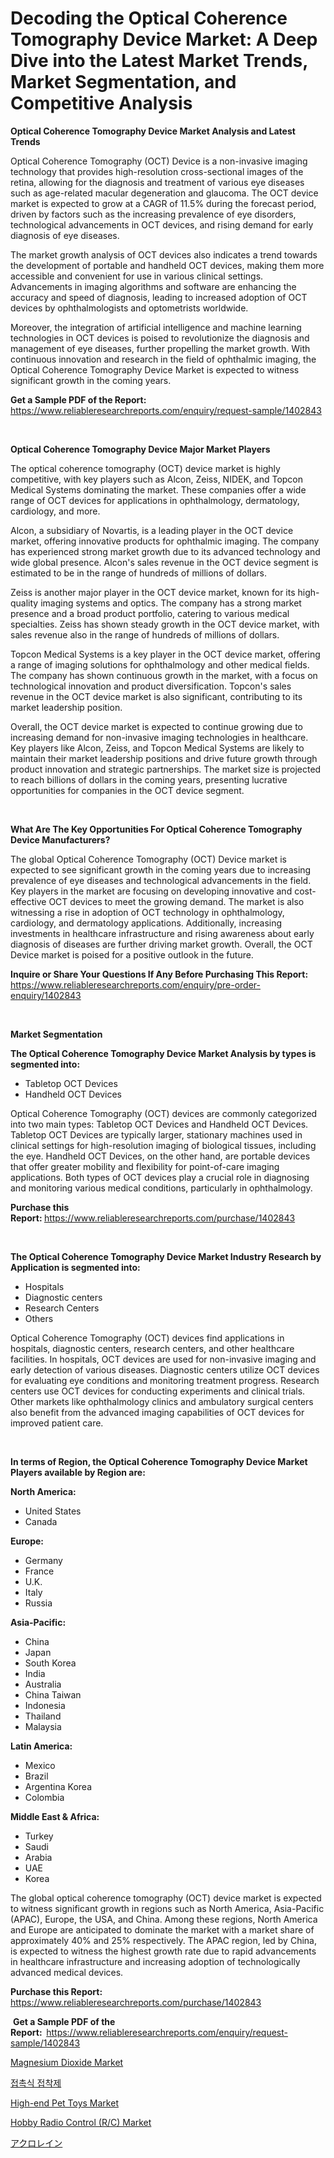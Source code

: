 <p><h1>Decoding the Optical Coherence Tomography Device Market: A Deep Dive into the Latest Market Trends, Market Segmentation, and Competitive Analysis</h1></p><p><strong>Optical Coherence Tomography Device Market Analysis and Latest Trends</strong></p>
<p><p>Optical Coherence Tomography (OCT) Device is a non-invasive imaging technology that provides high-resolution cross-sectional images of the retina, allowing for the diagnosis and treatment of various eye diseases such as age-related macular degeneration and glaucoma. The OCT device market is expected to grow at a CAGR of 11.5% during the forecast period, driven by factors such as the increasing prevalence of eye disorders, technological advancements in OCT devices, and rising demand for early diagnosis of eye diseases.</p><p>The market growth analysis of OCT devices also indicates a trend towards the development of portable and handheld OCT devices, making them more accessible and convenient for use in various clinical settings. Advancements in imaging algorithms and software are enhancing the accuracy and speed of diagnosis, leading to increased adoption of OCT devices by ophthalmologists and optometrists worldwide.</p><p>Moreover, the integration of artificial intelligence and machine learning technologies in OCT devices is poised to revolutionize the diagnosis and management of eye diseases, further propelling the market growth. With continuous innovation and research in the field of ophthalmic imaging, the Optical Coherence Tomography Device Market is expected to witness significant growth in the coming years.</p></p>
<p><strong>Get a Sample PDF of the Report:&nbsp;</strong> <a href="https://www.reliableresearchreports.com/enquiry/request-sample/1402843">https://www.reliableresearchreports.com/enquiry/request-sample/1402843</a></p>
<p>&nbsp;</p>
<p><strong>Optical Coherence Tomography Device Major Market Players</strong></p>
<p><p>The optical coherence tomography (OCT) device market is highly competitive, with key players such as Alcon, Zeiss, NIDEK, and Topcon Medical Systems dominating the market. These companies offer a wide range of OCT devices for applications in ophthalmology, dermatology, cardiology, and more.</p><p>Alcon, a subsidiary of Novartis, is a leading player in the OCT device market, offering innovative products for ophthalmic imaging. The company has experienced strong market growth due to its advanced technology and wide global presence. Alcon's sales revenue in the OCT device segment is estimated to be in the range of hundreds of millions of dollars.</p><p>Zeiss is another major player in the OCT device market, known for its high-quality imaging systems and optics. The company has a strong market presence and a broad product portfolio, catering to various medical specialties. Zeiss has shown steady growth in the OCT device market, with sales revenue also in the range of hundreds of millions of dollars.</p><p>Topcon Medical Systems is a key player in the OCT device market, offering a range of imaging solutions for ophthalmology and other medical fields. The company has shown continuous growth in the market, with a focus on technological innovation and product diversification. Topcon's sales revenue in the OCT device market is also significant, contributing to its market leadership position.</p><p>Overall, the OCT device market is expected to continue growing due to increasing demand for non-invasive imaging technologies in healthcare. Key players like Alcon, Zeiss, and Topcon Medical Systems are likely to maintain their market leadership positions and drive future growth through product innovation and strategic partnerships. The market size is projected to reach billions of dollars in the coming years, presenting lucrative opportunities for companies in the OCT device segment.</p></p>
<p>&nbsp;</p>
<p><strong>What Are The Key Opportunities For Optical Coherence Tomography Device Manufacturers?</strong></p>
<p><p>The global Optical Coherence Tomography (OCT) Device market is expected to see significant growth in the coming years due to increasing prevalence of eye diseases and technological advancements in the field. Key players in the market are focusing on developing innovative and cost-effective OCT devices to meet the growing demand. The market is also witnessing a rise in adoption of OCT technology in ophthalmology, cardiology, and dermatology applications. Additionally, increasing investments in healthcare infrastructure and rising awareness about early diagnosis of diseases are further driving market growth. Overall, the OCT Device market is poised for a positive outlook in the future.</p></p>
<p><strong>Inquire or Share Your Questions If Any Before Purchasing This Report:</strong> <a href="https://www.reliableresearchreports.com/enquiry/pre-order-enquiry/1402843">https://www.reliableresearchreports.com/enquiry/pre-order-enquiry/1402843</a></p>
<p>&nbsp;</p>
<p><strong>Market Segmentation</strong></p>
<p><strong>The Optical Coherence Tomography Device Market Analysis by types is segmented into:</strong></p>
<p><ul><li>Tabletop OCT Devices</li><li>Handheld OCT Devices</li></ul></p>
<p><p>Optical Coherence Tomography (OCT) devices are commonly categorized into two main types: Tabletop OCT Devices and Handheld OCT Devices. Tabletop OCT Devices are typically larger, stationary machines used in clinical settings for high-resolution imaging of biological tissues, including the eye. Handheld OCT Devices, on the other hand, are portable devices that offer greater mobility and flexibility for point-of-care imaging applications. Both types of OCT devices play a crucial role in diagnosing and monitoring various medical conditions, particularly in ophthalmology.</p></p>
<p><strong>Purchase this Report:&nbsp;</strong><a href="https://www.reliableresearchreports.com/purchase/1402843">https://www.reliableresearchreports.com/purchase/1402843</a></p>
<p>&nbsp;</p>
<p><strong>The Optical Coherence Tomography Device Market Industry Research by Application is segmented into:</strong></p>
<p><ul><li>Hospitals</li><li>Diagnostic centers</li><li>Research Centers</li><li>Others</li></ul></p>
<p><p>Optical Coherence Tomography (OCT) devices find applications in hospitals, diagnostic centers, research centers, and other healthcare facilities. In hospitals, OCT devices are used for non-invasive imaging and early detection of various diseases. Diagnostic centers utilize OCT devices for evaluating eye conditions and monitoring treatment progress. Research centers use OCT devices for conducting experiments and clinical trials. Other markets like ophthalmology clinics and ambulatory surgical centers also benefit from the advanced imaging capabilities of OCT devices for improved patient care.</p></p>
<p>&nbsp;</p>
<p><strong>In terms of Region, the Optical Coherence Tomography Device Market Players available by Region are:</strong></p>
<p>
    <p> <strong> North America: </strong>
        <ul>
            <li>United States</li>
            <li>Canada</li>
        </ul>
        </p> 
    <p> <strong> Europe: </strong>
        <ul>
            <li>Germany</li>
            <li>France</li>
            <li>U.K.</li>
            <li>Italy</li>
            <li>Russia</li>
        </ul>
        </p> 
    <p> <strong> Asia-Pacific: </strong>
        <ul>
            <li>China</li>
            <li>Japan</li>
            <li>South Korea</li>
            <li>India</li>
            <li>Australia</li>
            <li>China Taiwan</li>
            <li>Indonesia</li>
            <li>Thailand</li>
            <li>Malaysia</li>
        </ul>
        </p> 
    <p> <strong> Latin America: </strong>
        <ul>
            <li>Mexico</li>
            <li>Brazil</li>
            <li>Argentina Korea</li>
            <li>Colombia</li>
        </ul>
        </p> 
    <p> <strong> Middle East & Africa: </strong>
        <ul>
            <li>Turkey</li>
            <li>Saudi</li>
            <li>Arabia</li>
            <li>UAE</li>
            <li>Korea</li>
        </ul>
    </p>
    </p>
<p><p>The global optical coherence tomography (OCT) device market is expected to witness significant growth in regions such as North America, Asia-Pacific (APAC), Europe, the USA, and China. Among these regions, North America and Europe are anticipated to dominate the market with a market share of approximately 40% and 25% respectively. The APAC region, led by China, is expected to witness the highest growth rate due to rapid advancements in healthcare infrastructure and increasing adoption of technologically advanced medical devices.</p></p>
<p><strong>Purchase this Report: </strong><a href="https://www.reliableresearchreports.com/purchase/1402843">https://www.reliableresearchreports.com/purchase/1402843</a></p>
<p>&nbsp;<strong>Get a Sample PDF of the Report:&nbsp;&nbsp;</strong><a href="https://www.reliableresearchreports.com/enquiry/request-sample/1402843">https://www.reliableresearchreports.com/enquiry/request-sample/1402843</a></p>
<p><strong></strong></p>
<p><p><a href="https://view.publitas.com/reportprime-1/insights-into-magnesium-dioxide-market-size-analysing-market-share-trends-and-growth-from-2024-to-2031/">Magnesium Dioxide Market</a></p><p><a href="https://medium.com/@stevecormier0978/%EC%A0%91%EC%B0%A9%EC%A0%9C-%EC%8B%9C%EC%9E%A5-%EC%84%B1%EA%B3%B5%EC%A0%81%EC%9D%B8-%EB%B9%84%EC%A6%88%EB%8B%88%EC%8A%A4-%EC%A0%84%EB%9E%B5%EC%9D%98-%EC%97%B4%EC%87%A0-2031%EB%85%84%EA%B9%8C%EC%A7%80-%EC%98%88%EC%83%81-30ea5c313964">접촉식 접착제</a></p><p><a href="https://fuschia-pecorino-a6d.notion.site/High-end-Pet-Toys-Market-Insights-Market-Players-and-Forecast-Till-2031-158dd852b1224f9cb709364d74736b36">High-end Pet Toys Market</a></p><p><a href="https://five-trouble-98a.notion.site/Hobby-Radio-Control-R-C-Market-Size-Share-Trends-Analysis-Report-By-Application-Regional-Outlo-db3509bc673b44ee8a9359462da39b55">Hobby Radio Control (R/C) Market</a></p><p><a href="https://medium.com/@sophiaard2003/%E3%82%A2%E3%82%AF%E3%83%AD%E3%83%AC%E3%82%A4%E3%83%B3%E5%B8%82%E5%A0%B4%E3%81%AF%E5%B8%82%E5%A0%B4%E3%82%B7%E3%82%A7%E3%82%A2-%E5%B8%82%E5%A0%B4%E5%8B%95%E5%90%91-%E5%B8%82%E5%A0%B4%E6%88%90%E9%95%B7%E3%81%AB%E9%96%A2%E3%81%99%E3%82%8B%E6%83%85%E5%A0%B1%E3%82%92%E6%8F%90%E4%BE%9B%E3%81%97%E3%81%BE%E3%81%99-20733885d6fd">アクロレイン</a></p></p>